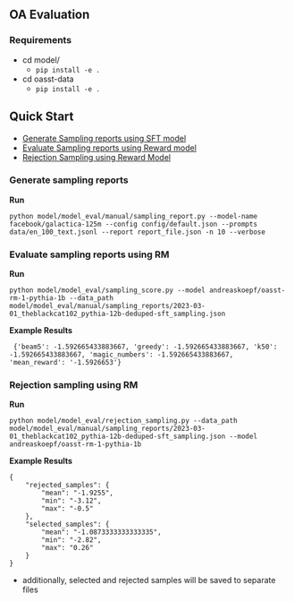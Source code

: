 ## OA Evaluation

### Requirements

- cd model/
  - `pip install -e . `
- cd oasst-data
  - `pip install -e .`

## Quick Start

- [Generate Sampling reports using SFT model](#generate-sampling-reports)
- [Evaluate Sampling reports using Reward model](#evaluate-sampling-reports-using-rm)
- [Rejection Sampling using Reward Model](#rejection-sampling-using-rm)

### Generate sampling reports

**Run**

```
python model/model_eval/manual/sampling_report.py --model-name facebook/galactica-125m --config config/default.json --prompts data/en_100_text.jsonl --report report_file.json -n 10 --verbose
```

### Evaluate sampling reports using RM

**Run**

```
python model/model_eval/sampling_score.py --model andreaskoepf/oasst-rm-1-pythia-1b --data_path model/model_eval/manual/sampling_reports/2023-03-01_theblackcat102_pythia-12b-deduped-sft_sampling.json
```

**Example Results**

```
 {'beam5': -1.592665433883667, 'greedy': -1.592665433883667, 'k50': -1.592665433883667, 'magic_numbers': -1.592665433883667, 'mean_reward': '-1.5926653'}
```

### Rejection sampling using RM

**Run**

```
python model/model_eval/rejection_sampling.py --data_path model/model_eval/manual/sampling_reports/2023-03-01_theblackcat102_pythia-12b-deduped-sft_sampling.json --model andreaskoepf/oasst-rm-1-pythia-1b
```

**Example Results**

```
{
    "rejected_samples": {
        "mean": "-1.9255",
        "min": "-3.12",
        "max": "-0.5"
    },
    "selected_samples": {
        "mean": "-1.0873333333333335",
        "min": "-2.82",
        "max": "0.26"
    }
}
```

- additionally, selected and rejected samples will be saved to separate files
